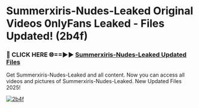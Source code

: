 # Summerxiris-Nudes-Leaked Original Videos 0nlyFans Leaked - Files Updated! (2b4f)

<h3>🔴 CLICK HERE 🌐==►► <a href="https://tinyurl.com/yc6ubb5a" rel="nofollow">Summerxiris-Nudes-Leaked Updated Files</a></h3>

Get Summerxiris-Nudes-Leaked and all content. Now you can access all videos and pictures of Summerxiris-Nudes-Leaked. New Updated Files 2025!

[![2b4f](https://i.imgur.com/7eu0CRL.gif)](https://tinyurl.com/yc6ubb5a)
